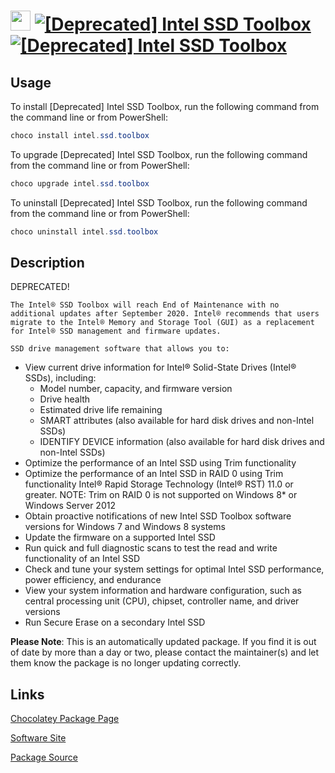 ﻿# <img src="https://cdn.jsdelivr.net/gh/mkevenaar/chocolatey-packages@2a0d1b78a421771353d15c06da4341ae2b325cda/icons/intel.ssd.toolbox.png" width="32" height="32"/> [![[Deprecated] Intel SSD Toolbox](https://img.shields.io/chocolatey/v/intel.ssd.toolbox.svg?label=%5BDeprecated%5D+Intel+SSD+Toolbox)](https://chocolatey.org/packages/intel.ssd.toolbox) [![[Deprecated] Intel SSD Toolbox](https://img.shields.io/chocolatey/dt/intel.ssd.toolbox.svg)](https://chocolatey.org/packages/intel.ssd.toolbox)

## Usage

To install [Deprecated] Intel SSD Toolbox, run the following command from the command line or from PowerShell:

```powershell
choco install intel.ssd.toolbox
```

To upgrade [Deprecated] Intel SSD Toolbox, run the following command from the command line or from PowerShell:

```powershell
choco upgrade intel.ssd.toolbox
```

To uninstall [Deprecated] Intel SSD Toolbox, run the following command from the command line or from PowerShell:

```powershell
choco uninstall intel.ssd.toolbox
```

## Description

DEPRECATED!

    The Intel® SSD Toolbox will reach End of Maintenance with no additional updates after September 2020. Intel® recommends that users migrate to the Intel® Memory and Storage Tool (GUI) as a replacement for Intel® SSD management and firmware updates.
    
    SSD drive management software that allows you to:

- View current drive information for Intel® Solid-State Drives (Intel® SSDs), including:
  - Model number, capacity, and firmware version
  - Drive health
  - Estimated drive life remaining
  - SMART attributes (also available for hard disk drives and non-Intel SSDs)
  - IDENTIFY DEVICE information (also available for hard disk drives and non-Intel SSDs)
- Optimize the performance of an Intel SSD using Trim functionality
- Optimize the performance of an Intel SSD in RAID 0 using Trim functionality Intel® Rapid Storage Technology (Intel® RST) 11.0 or greater. NOTE: Trim on RAID 0 is not supported on Windows 8* or Windows Server 2012
- Obtain proactive notifications of new Intel SSD Toolbox software versions for Windows 7 and Windows 8 systems
- Update the firmware on a supported Intel SSD
- Run quick and full diagnostic scans to test the read and write functionality of an Intel SSD
- Check and tune your system settings for optimal Intel SSD performance, power efficiency, and endurance
- View your system information and hardware configuration, such as central processing unit (CPU), chipset, controller name, and driver versions
- Run Secure Erase on a secondary Intel SSD

**Please Note**: This is an automatically updated package. If you find it is
out of date by more than a day or two, please contact the maintainer(s) and
let them know the package is no longer updating correctly.


## Links

[Chocolatey Package Page](https://chocolatey.org/packages/intel.ssd.toolbox)

[Software Site](https://downloadcenter.intel.com/download/30058/Intel-Memory-and-Storage-Tool-GUI)

[Package Source](https://github.com/mkevenaar/chocolatey-packages/tree/master/deprecated/intel.ssd.toolbox)


